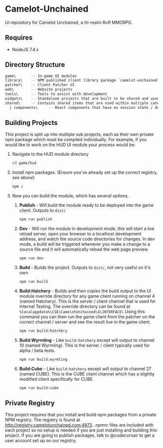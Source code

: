 # Camelot-Unchained

UI repository for Camelot Unchained, a tri-realm RvR MMORPG.

## Requires

* NodeJS 7.4.x

## Directory Structure

```sh
game\       -- In-game UI modules
library\    -- NPM published client library package `camelot-unchained` on npm
patcher\    -- Client Patcher UI
web\        -- Website projects
tools\      -- Tools to assist with development
widgets\    -- Standalone projects that are built to be shared and used within multiple other projects or externally. These widgets are published to the CU Private Registry.
shared\     -- Contains shared items that are used within multiple categories (ie. web & patcher & in-game)
  | components\     -- React components that have no session state / do not use redux, can contain sub-components

```

## Building Projects

This project is split up into multiple sub projects, each as their own private npm package which must be compiled individually. For example, if you would like to work on the HUD UI module your process would be:

1. Navigate to the HUD module directory
    ```sh
    cd game/hud
    ```

1. Install npm packages.  (Ensure you've already set up the correct registry, *see above*)
    ```sh
    npm i
    ```

1. Now you can build the module, which has several options.

    1. **Publish** - Will build the module ready to be deployed into the game client.  Outputs to `dist/`
        ```sh
        npm run publish
        ```

    1. **Dev** - Will run the module in development mode, this will start a live reload server, open your browser to a localhost development address, and watch the source code directories for changes. In dev mode, a build will be triggered whenever you make a change to a source file and it will automatically reload the web page preview.
        ```sh
        npm run dev
        ```

    1. **Build** - Builds the project. Outputs to `dist/`, not very useful on it's own
        ```sh
        npm run build 
        ```

    1. **Build:Hatchery** - Builds and then copies the build output to the UI module override directory for any game client running on channel 4 (named Hatchery). This is the server / client channel that is used for Internal Testing. The override directory can be found at `%localappdata%\CSE\CamelotUnchained\4\INTERFACE\` Using this command you can then run the game client from the patcher on the correct channel / server and see the result live in the game client.
        ```sh
        npm run build:hatchery
        ```

    1. **Build:Wyrmling** - Like `build:hatchery` except will output to channel 10 (named Wyrmling).  This is the server / client typically used for alpha / beta tests.
        ```sh
        npm run build:wyrmling
        ```

    1. **Build:Cube** - Like `build:hatchery` except will output to channel 27 (named CUBE).  This is the CUBE client channel which has a slightly modified client specifically for CUBE.
        ```sh
        npm run build:cube
        ```

## Private Registry

This project requires that you install and build npm packages from a private NPM registry. The registry is found at http://registry.camelotunchained.com:4873. .npmrc files are included with each project so no setup is needed if you are just installing and building this project. If you are going to publish packages, talk to @codecorsair to get a user account set up on our registry.


